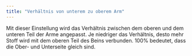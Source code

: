 ```yaml
---
title: "Verhältnis von unterem zu oberem Arm"
---
```


Mit dieser Einstellung wird das Verhältnis zwischen dem oberen und dem unteren Teil der Arme angepasst. Je niedriger das Verhältnis, desto mehr Stoff wird mit dem oberen Teil des Beins verbunden. 100% bedeutet, dass die Ober- und Unterseite gleich sind.
